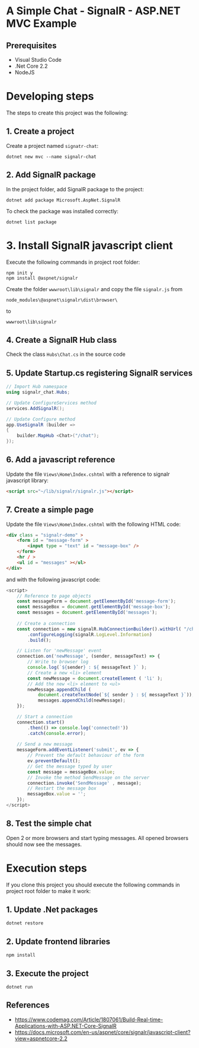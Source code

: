 # A Simple Chat - SignalR - ASP.NET MVC Example

## Prerequisites
- Visual Studio Code
- .Net Core 2.2
- NodeJS

# Developing steps
The steps to create this project was the following:

## 1. Create a project
Create a project named `signatr-chat`:

    dotnet new mvc --name signalr-chat

## 2. Add SignalR package
In the project folder, add SignalR package to the project:

    dotnet add package Microsoft.AspNet.SignalR

To check the package was installed correctly:

    dotnet list package

# 3. Install SignalR javascript client

Execute the following commands in project root folder:

    npm init y
    npm install @aspnet/signalr

Create the folder `wwwroot\lib\signalr` and copy the file `signalr.js` from 

    node_modules\@aspnet\signalr\dist\browser\
to

    wwwroot\lib\signalr


## 4. Create a SignalR Hub class
Check the class `Hubs\Chat.cs` in the source code

## 5. Update Startup.cs registering SignalR services

```c#
// Import Hub namespace
using signalr_chat.Hubs;

// Update ConfigureServices method
services.AddSignalR();

// Update Configure method
app.UseSignalR (builder =>
{
    builder.MapHub <Chat>("/chat");
});
```

## 6. Add a javascript reference 

Update the file `Views\Home\Index.cshtml` with a reference to signalr javascript library:

```html
<script src="~/lib/signalr/signalr.js"></script>
```

## 7. Create a simple page

Update the file `Views\Home\Index.cshtml` with the following HTML code:

```html
<div class = "signalr-demo" >
    <form id = "message-form" >
        <input type = "text" id = "message-box" />
    </form>
    <hr / >
    <ul id = "messages" ></ul>
</div>
```

and with the following javascript code:

```javascript
<script>
    // Reference to page objects
    const messageForm = document.getElementById('message-form');
    const messageBox = document.getElementById('message-box');
    const messages = document.getElementById('messages');
    
    // Create a connection
    const connection = new signalR.HubConnectionBuilder().withUrl( "/chat" )
        .configureLogging(signalR.LogLevel.Information)
        .build();

    // Listen for 'newMessage' event
    connection.on('newMessage', (sender, messageText) => {
        // Write to browser log
        console.log(`${sender} : ${ messageText }` );
        // Create a new <li> element
        const newMessage = document.createElement ( 'li' );
        // Add the new <li> element to <ul>
        newMessage.appendChild (
            document.createTextNode(`${ sender } : ${ messageText }`));
            messages.appendChild(newMessage);
    });

    // Start a connection
    connection.start()
        .then(() => console.log('connected!'))
        .catch(console.error);
    
    // Send a new message
    messageForm.addEventListener('submit', ev => {
        // Prevent the default behaviour of the form
        ev.preventDefault();
        // Get the message typed by user
        const message = messageBox.value;
        // Invoke the method SendMessage on the server
        connection.invoke('SendMessage' , message);
        // Restart the message box
        messageBox.value = '';
    });
</script>
```

## 8. Test the simple chat

Open 2 or more browsers and start typing messages. All opened browsers should now see the messages.

# Execution steps

If you clone this project you should execute the following commands in project root folder to make it work:

## 1. Update .Net packages

    dotnet restore

## 2. Update frontend libraries

    npm install

## 3. Execute the project

    dotnet run


## References

- https://www.codemag.com/Article/1807061/Build-Real-time-Applications-with-ASP.NET-Core-SignalR
- https://docs.microsoft.com/en-us/aspnet/core/signalr/javascript-client?view=aspnetcore-2.2